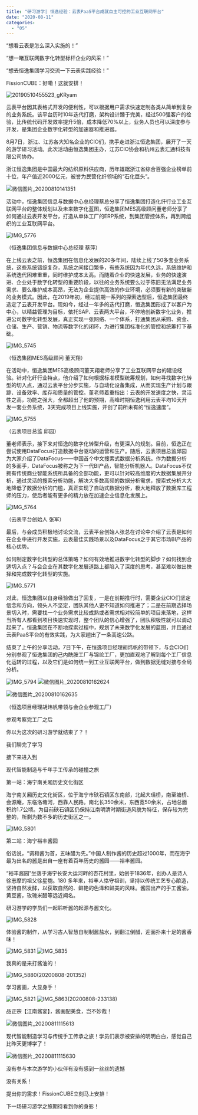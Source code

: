 ```yaml
---
title: "研习游学| 恒逸经验：云表PaaS平台成就自主可控的工业互联网平台"
date: "2020-08-11"
categories: 
  - "05"
---
```


“想看云表是怎么深入实施的！”

“想一睹互联网数字化转型标杆企业的风采！”

“想去恒逸集团学习交流一下云表实践经验！”

FissionCUBE：好嘞！这就安排！

![20190510455523_gKRyam](images/20190510455523_gkryam.jpeg)

云表平台因其表格式开发的便利性，可以根据用户需求快速定制各类从简单到复杂的业务系统。该平台历时10年迭代打磨，架构设计臻于完美，经过500强客户的检验，比传统代码开发效率提升5倍，成本降低70%以上，业务人员也可以深度参与开发，是集团企业数字化转型的加速器和推进器。

8月7日，浙江、江苏各大知名企业的CIO们，携手走进浙江恒逸集团，展开了一天的游学研习活动。此次活动由恒逸集团主办，江苏CIO协会和杭州云表汇通科技有限公司协办。

浙江恒逸集团是中国最大的纺织原料供应商，历年雄踞浙江省综合百强企业榜单前十位，年产值近2000亿元，被誉为民营化纤领域的“石化巨头”。

![微信图片_20200810141351](images/20200810141351.jpeg)

活动中，恒逸集团信息与数据中心总经理蔡总分享了恒逸集团打造化纤行业工业互联网平台的整体规划以及未来数字化蓝图，恒逸集团MES高级顾问董老师分享了如何通过云表开发平台，打造从单体工厂的ERP系统，到集团管控体系，再到跨组织的工业互联网平台。

![IMG_5776](images/img_5776.jpeg)

（恒逸集团信息与数据中心总经理 蔡萍）

在上线云表之前，恒逸集团在信息化发展的20多年间，陆续上线了50多套业务系统，这些系统错综复杂，系统之间接口繁多，有些系统因为年代久远，系统维护和系统迭代困难重重，同时维护成本太高。而随着企业的快速发展，业务的快速演进、企业处于数字化转型的重要阶段，以往的业务系统要么过于陈旧无法满足业务需求、要么维护成本高昂，无法为企业提供高效的作业环境，必须要有新的突破新的业务模式。因此，在2019年初，经过前期一系列的探索选型后，恒逸集团最终选定了云表开发平台。现如今，经过一年多的迭代打磨，恒逸集团形成了以客户为中心，以精益管理为目标，依托SAP、云表两大平台，不停地创新数字化业务，推进公司数字化转型发展，真正实现一张网络、一个体系，打通集团从采购、资金、仓储、生产、营销、物流等数字化的闭环，为进行集团标准化的管控和统筹打下基础。

![IMG_5745](images/img_5745.jpeg)

（恒逸集团MES高级顾问 董天翔）

在活动中，恒逸集团MES高级顾问董天翔老师分享了工业互联网平台的建设经验。针对化纤行业特点，他介绍了如何根据标准模型统筹规划，如何寻找数字化转型的切入点，通过云表平台分步实施，与自动化设备集成，从而实现生产计划与跟踪、设备效率、库存和质量的管控。董老师着重指出：云表的开发速度之快，灵活性之高，功能之强大，全都超出了他的预期，高峰时期恒逸利用云表平均10天开发一套业务系统，3天完成项目上线实施，开创了前所未有的“恒逸速度”。

![IMG_5755](images/img_5755.jpeg)

（云表项目总监 邱园）

董老师表示，接下来对恒逸的数字化转型升级，有更深入的规划。目前，恒逸正在尝试使用DataFocus打造数据中台驱动的运营和生产。随后，云表项目总监邱园为大家介绍了DataFocus——中国首个中文搜索式数据分析系统。作为数据分析的多面手，DataFocus被称之为下一代BI产品，智能分析机器人。DataFocus不仅拥有传统商业智能系统所具备的全部功能，更可以针对较高维度的大数据集展开分析，通过灵活的搜索分析功能，解决大多数高频的数据分析需求，搜索式分析大大地降低了数据分析的门槛，真正实现了自助式数据分析，极大地释放了数据库工程师的压力，使后者能有更多的精力放在加速企业信息化发展上。

![IMG_5764](images/img_5764.jpeg)

（云表平台创始人 张军）

最后，与会成员积极地讨论交流，云表平台创始人张总在讨论中介绍了云表是如何在企业中进行开发实施，云表最佳实践场景以及DataFocus之于其它市场BI产品的核心优势。

如何制定数字化转型的总体策略？如何有效地推进数字化转型的脚步？如何找到合适切入点？与会企业在其数字化发展道路上都陷入了深度的思考，甚至难以做出抉择和完成数字化转型的实施。

![IMG_5771](images/img_5771-scaled.jpeg)

对此，恒逸集团以自身经验做出了回复，一是在前期推行时，需要企业CIO们坚定信念和方向，领头人不坚定，团队其他人更不知道如何推进了；二是在前期选择场景切入时，需要找一个业务需求比较成熟或者需求相对较简单的项目来落地，这样当所有人都看到项目快速实现时，整个团队的信心增强了，团队积极性就可以调动起来了。恒逸集团在不断地探索过程中，规划了未来数字化发展的蓝图，并且通过云表PaaS平台的有效实践，为大家趟出了一条高速公路。

结束了上午的分享活动，7日下午，在恒逸项目经理胡炜帆的带领下，与会CIO们分别参观了恒逸集团的己内酰胺工厂与锦纶工厂，更加直观地了解到每个工厂信息化运转的过程，以及它们是如何统一到工业互联网平台，做到数据无缝对接与全局分析。

![IMG_5794](images/img_5794.jpeg) ![微信图片_20200810162624](images/20200810162624.jpeg)

![微信图片_20200810162635](images/20200810162635.jpeg)

（恒逸项目经理胡炜帆带领与会企业参观工厂）

参观考察完工厂之后

你以为这次的研习游学就结束了？！

我们聊完了学习

接下来进入到

现代智能制造与千年手工传承的碰撞之旅

第一站：海宁南关厢历史文化街区

海宁南关厢历史文化街区，位于海宁市硖石镇区东南部，北起大瑶桥，南至塘桥、会源庵，东临洛塘河，西靠人民路。南北长350余米，东西宽50余米，占地总面积约1.7公顷。为目前硖石镇区仍保持江南明清时期街道风貌为特征，保存较为完整的，所剩为数不多的历史街区之一。

![IMG_5801](images/img_5801.jpeg)

第二站：海宁裕丰酱园

俗话说，“调和酱为首，五味醋为先。”中国人制作酱的历史超过1000年，而在海宁最为出名的酱是出自一座有着百年历史的酱园——裕丰酱园。

“裕丰酱园”坐落于海宁长安大运河畔的杏花村里，始创于1836年，创办人是诗人徐志摩的祖父徐星匏。180 多年来，裕丰人恪守祖训，坚持以传统工艺专心酿造，坚持自然发酵，以获取自然的、鲜艳的色泽和鲜美的风味。酱园出产的手工酱油，黄豆酱，玫瑰米醋等远近闻名。

研习游学的学员们一起聆听酱的起源与酱文化。

![IMG_5828](images/img_5828-scaled.jpeg)

体验酱的制作，从学习古人智慧自制制酱盐水，到翻江倒醋，迎面扑来十足的酱香味！

![IMG_5831](images/img_5831-scaled.jpeg) ![IMG_5835](images/img_5835-scaled.jpeg)

我真的是来打酱油的！

![IMG_5880(20200808-201352)](images/img_588020200808-201352-scaled.jpeg)

学习酱画，大显身手！

![IMG_5821](images/img_5821-scaled.jpeg) ![IMG_5863(20200808-233138)](images/img_586320200808-233138.jpeg)

品正宗【江南酱宴】，酱画配美食，岂不妙哉！

![微信图片_20200811115613](images/20200811115613.jpeg)

现代智能制造学习与传统手工传承之旅！学员们表示被安排的明明白白，感觉自己比昨天更博学了！

![微信图片_20200811115630](images/20200811115630.jpeg)

没有参与本次游学的小伙伴有没有感到一丝丝的遗憾

没有关系！

提出你的需求！FissionCUBE立刻马上安排！

下一场研习游学之旅期待看到你的身影！
